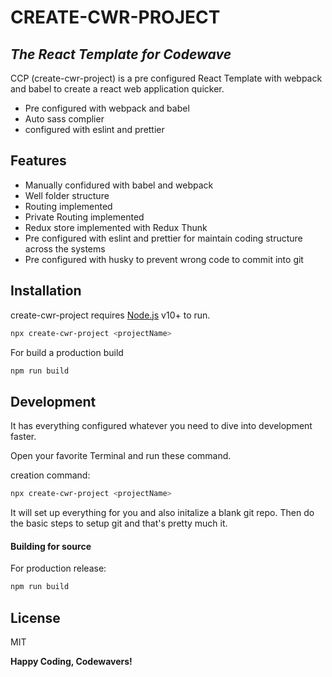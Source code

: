 # CREATE-CWR-PROJECT
## _The React Template for Codewave_

CCP (create-cwr-project) is a pre configured React Template with webpack and babel to create a react web application quicker. 

- Pre configured with webpack and babel
- Auto sass complier
- configured with eslint and prettier

## Features

- Manually confidured with babel and webpack
- Well folder structure
- Routing implemented
- Private Routing implemented
- Redux store implemented with Redux Thunk
- Pre configured with eslint and prettier for maintain coding structure across the systems
- Pre configured with husky to prevent wrong code to commit into git

## Installation

create-cwr-project requires [Node.js](https://nodejs.org/) v10+ to run. 

```sh
npx create-cwr-project <projectName>
```

For build a production build

```sh
npm run build
```

## Development
It has everything configured whatever you need to dive into development faster.

Open your favorite Terminal and run these command.

creation command:

```sh
npx create-cwr-project <projectName>
```

It will set up everything for you and also initalize a blank git repo.
Then do the basic steps to setup git and that's pretty much it.

#### Building for source

For production release:

```sh
npm run build
```

## License

MIT

**Happy Coding, Codewavers!**

